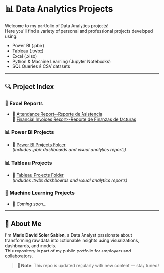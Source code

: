 # 📊 Data Analytics Projects

Welcome to my portfolio of Data Analytics projects!  
Here you'll find a variety of personal and professional projects developed using:

- Power BI (.pbix)
- Tableau (.twbx)
- Excel (.xlsx)
- Python & Machine Learning (Jupyter Notebooks)
- SQL Queries & CSV datasets

---

## 🔍 Project Index

### 📁 Excel Reports

- 📄 [Attendance Report--Reporte de Asistencia](Excel/RDA(Prueba.xlsx))  
  🔗 [Financial Invoices Report--Reporte de Finanzas de facturas](https://docs.google.com/spreadsheets/d/1r_73kEDs07ucqjAIeH02pqZmIu9cl9MOjUogdtLLdnM/edit?usp=sharing)

### 📊 Power BI Projects

- 📁 [Power BI Projects Folder](PowerBI/)  
  *(Includes .pbix dashboards and visual analytics reports)*

### 📊 Tableau Projects

- 📁 [Tableau Projects Folder](Tableau/)  
  *(Includes .twbx dashboards and visual analytics reports)*



### 🤖 Machine Learning Projects

- 📌 *Coming soon...*
---

## 🧠 About Me

I'm **Mario David Soler Sabión**, a Data Analyst passionate about transforming raw data into actionable insights using visualizations, dashboards, and models.  
This repository is part of my public portfolio for employers and collaborators.

> 📌 **Note**: This repo is updated regularly with new content — stay tuned!
